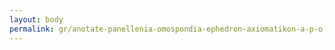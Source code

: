 ```yaml
---
layout: body
permalink: gr/anotate-panellenia-omospondia-ephedron-axiomatikon-a-p-o-e-a-n-1301-1982/
---
```


